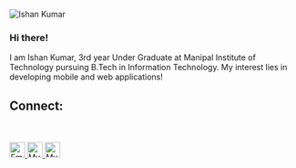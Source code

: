 ![Ishan Kumar](https://capsule-render.vercel.app/api?type=waving&color=gradient&height=150&section=header&text=Ishan%20Kumar&fontSize=40&&fontAlignY=40)
### Hi there!
I am Ishan Kumar, 3rd year Under Graduate at Manipal Institute of Technology pursuing B.Tech in Information Technology. My interest lies in developing mobile and web applications!


## Connect:
<br /><br />
<a href="mailto:itsik159@gmail.com">
  <img alt="Email" width="27px" src="https://upload.wikimedia.org/wikipedia/commons/7/7e/Gmail_icon_%282020%29.svg" />
</a>
<a href="https://twitter.com/ik159">
  <img alt="My Twitter Profile" width="27px" src="https://raw.githubusercontent.com/peterthehan/peterthehan/master/assets/twitter.svg" />
</a>
<a href="https://www.linkedin.com/in/ik159/">
  <img alt="My LinkedIn Page" width="27px" src="https://raw.githubusercontent.com/peterthehan/peterthehan/master/assets/linkedin.svg" />
</a>

<!--
**ik159/ik159** is a ✨ _special_ ✨ repository because its `README.md` (this file) appears on your GitHub profile.

Here are some ideas to get you started:

- 🔭 I’m currently working on ...
- 🌱 I’m currently learning ...
- 👯 I’m looking to collaborate on ...
- 🤔 I’m looking for help with ...
- 💬 Ask me about ...
- 📫 How to reach me: ...
- 😄 Pronouns: ...
- ⚡ Fun fact: ...
-->

